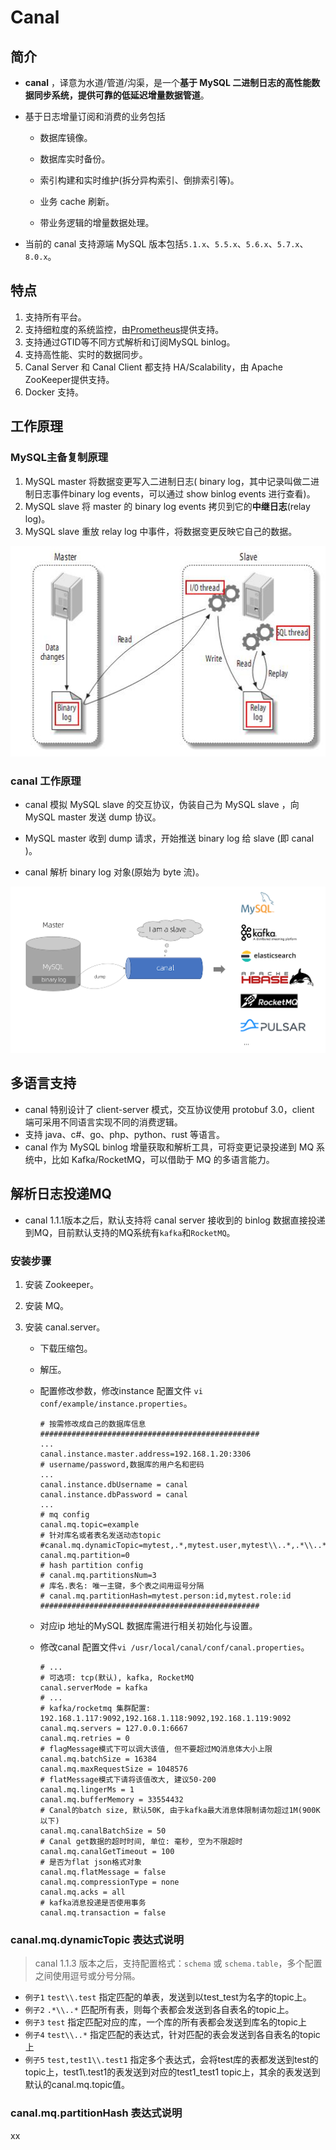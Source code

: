 # Canal

## 简介

- **canal** ，译意为水道/管道/沟渠，是一个**基于 MySQL 二进制日志的高性能数据同步系统，提供可靠的低延迟增量数据管道**。

- 基于日志增量订阅和消费的业务包括

  - 数据库镜像。

  - 数据库实时备份。

  - 索引构建和实时维护(拆分异构索引、倒排索引等)。

  - 业务 cache 刷新。

  - 带业务逻辑的增量数据处理。

- 当前的 canal 支持源端 MySQL 版本包括`5.1.x`、`5.5.x`、`5.6.x`、`5.7.x`、`8.0.x`。

## 特点

1. 支持所有平台。
2. 支持细粒度的系统监控，由[Prometheus](https://prometheus.io/)提供支持。
3. 支持通过GTID等不同方式解析和订阅MySQL binlog。
4. 支持高性能、实时的数据同步。
5. Canal Server 和 Canal Client 都支持 HA/Scalability，由 Apache ZooKeeper提供支持。
6. Docker 支持。

## 工作原理

### MySQL主备复制原理

1. MySQL master 将数据变更写入二进制日志( binary log，其中记录叫做二进制日志事件binary log events，可以通过 show binlog events 进行查看)。
2. MySQL slave 将 master 的 binary log events 拷贝到它的**中继日志**(relay log)。
3. MySQL slave 重放 relay log 中事件，将数据变更反映它自己的数据。

![468c1a14-e7ad-3290-9d3d-44ac501a7227](README-image/468c1a14-e7ad-3290-9d3d-44ac501a7227.jpg)

### canal 工作原理

- canal 模拟 MySQL slave 的交互协议，伪装自己为 MySQL slave ，向 MySQL master 发送 dump 协议。

- MySQL master 收到 dump 请求，开始推送 binary log 给 slave (即 canal )。

- canal 解析 binary log 对象(原始为 byte 流)。

![20191104101735947](README-image/20191104101735947.png)

## 多语言支持

- canal 特别设计了 client-server 模式，交互协议使用 protobuf 3.0，client 端可采用不同语言实现不同的消费逻辑。
- 支持 java、c#、go、php、python、rust 等语言。
- canal 作为 MySQL binlog 增量获取和解析工具，可将变更记录投递到 MQ 系统中，比如 Kafka/RocketMQ，可以借助于 MQ 的多语言能力。

## 解析日志投递MQ

- canal 1.1.1版本之后，默认支持将 canal server 接收到的 binlog 数据直接投递到MQ，目前默认支持的MQ系统有`kafka`和`RocketMQ`。

### 安装步骤

1. 安装 Zookeeper。

2. 安装 MQ。

3. 安装 canal.server。

   - 下载压缩包。

   - 解压。

   - 配置修改参数，修改instance 配置文件 `vi conf/example/instance.properties`。

     ```properties
     # 按需修改成自己的数据库信息
     #################################################
     ...
     canal.instance.master.address=192.168.1.20:3306
     # username/password,数据库的用户名和密码
     ...
     canal.instance.dbUsername = canal
     canal.instance.dbPassword = canal
     ...
     # mq config
     canal.mq.topic=example
     # 针对库名或者表名发送动态topic
     #canal.mq.dynamicTopic=mytest,.*,mytest.user,mytest\\..*,.*\\..*
     canal.mq.partition=0
     # hash partition config
     # canal.mq.partitionsNum=3
     # 库名.表名: 唯一主键，多个表之间用逗号分隔
     # canal.mq.partitionHash=mytest.person:id,mytest.role:id
     #################################################
     ```

   - 对应ip 地址的MySQL 数据库需进行相关初始化与设置。

   - 修改canal 配置文件`vi /usr/local/canal/conf/canal.properties`。

     ```properties
     # ...
     # 可选项: tcp(默认), kafka, RocketMQ
     canal.serverMode = kafka
     # ...
     # kafka/rocketmq 集群配置: 192.168.1.117:9092,192.168.1.118:9092,192.168.1.119:9092 
     canal.mq.servers = 127.0.0.1:6667
     canal.mq.retries = 0
     # flagMessage模式下可以调大该值, 但不要超过MQ消息体大小上限
     canal.mq.batchSize = 16384
     canal.mq.maxRequestSize = 1048576
     # flatMessage模式下请将该值改大, 建议50-200
     canal.mq.lingerMs = 1
     canal.mq.bufferMemory = 33554432
     # Canal的batch size, 默认50K, 由于kafka最大消息体限制请勿超过1M(900K以下)
     canal.mq.canalBatchSize = 50
     # Canal get数据的超时时间, 单位: 毫秒, 空为不限超时
     canal.mq.canalGetTimeout = 100
     # 是否为flat json格式对象
     canal.mq.flatMessage = false
     canal.mq.compressionType = none
     canal.mq.acks = all
     # kafka消息投递是否使用事务
     canal.mq.transaction = false
     ```

### canal.mq.dynamicTopic 表达式说明

> canal 1.1.3 版本之后，支持配置格式：`schema` 或 `schema.table`，多个配置之间使用逗号或分号分隔。

- `例子1` `test\\.test` 指定匹配的单表，发送到以test_test为名字的topic上。
- `例子2` `.*\\..*` 匹配所有表，则每个表都会发送到各自表名的topic上。
- `例子3` `test` 指定匹配对应的库，一个库的所有表都会发送到库名的topic上
- `例子4` `test\\..*` 指定匹配的表达式，针对匹配的表会发送到各自表名的topic上
- `例子5` `test,test1\\.test1` 指定多个表达式，会将test库的表都发送到test的topic上，test1\\.test1的表发送到对应的test1_test1 topic上，其余的表发送到默认的canal.mq.topic值。

### canal.mq.partitionHash 表达式说明

xx